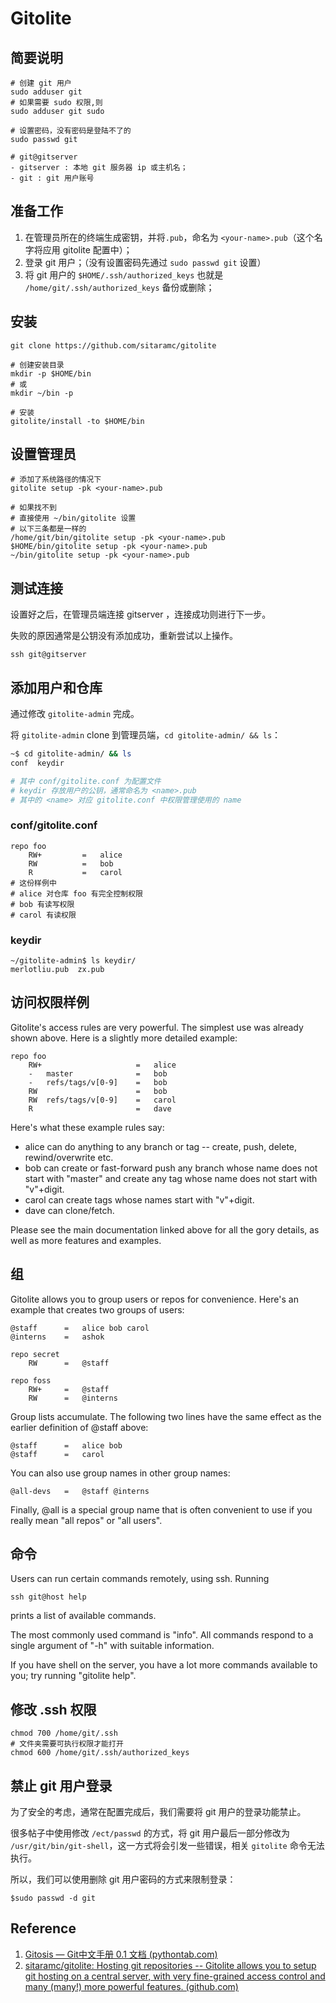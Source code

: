 # Gitolite

## 简要说明

```shell
# 创建 git 用户
sudo adduser git
# 如果需要 sudo 权限,则 
sudo adduser git sudo 

# 设置密码，没有密码是登陆不了的
sudo passwd git

# git@gitserver
- gitserver : 本地 git 服务器 ip 或主机名；
- git : git 用户账号
```

## 准备工作

1. 在管理员所在的终端生成密钥，并将`.pub`，命名为 `<your-name>.pub`（这个名字将应用 gitolite 配置中）；
2. 登录 git 用户；（没有设置密码先通过 `sudo passwd git` 设置）
3. 将 git 用户的 `$HOME/.ssh/authorized_keys` 也就是 `/home/git/.ssh/authorized_keys` 备份或删除；

## 安装

```shell
git clone https://github.com/sitaramc/gitolite

# 创建安装目录
mkdir -p $HOME/bin
# 或
mkdir ~/bin -p

# 安装
gitolite/install -to $HOME/bin
```

## 设置管理员

```shell
# 添加了系统路径的情况下
gitolite setup -pk <your-name>.pub

# 如果找不到
# 直接使用 ~/bin/gitolite 设置
# 以下三条都是一样的
/home/git/bin/gitolite setup -pk <your-name>.pub
$HOME/bin/gitolite setup -pk <your-name>.pub
~/bin/gitolite setup -pk <your-name>.pub
```

## 测试连接

设置好之后，在管理员端连接 gitserver ，连接成功则进行下一步。

失败的原因通常是公钥没有添加成功，重新尝试以上操作。

```shell
ssh git@gitserver
```

## 添加用户和仓库

通过修改 `gitolite-admin` 完成。

将 `gitolite-admin` clone 到管理员端，`cd gitolite-admin/ && ls`：

```bash
~$ cd gitolite-admin/ && ls
conf  keydir

# 其中 conf/gitolite.conf 为配置文件
# keydir 存放用户的公钥，通常命名为 <name>.pub
# 其中的 <name> 对应 gitolite.conf 中权限管理使用的 name
```

### conf/gitolite.conf

```shell
repo foo
    RW+         =   alice
    RW          =   bob
    R           =   carol
# 这份样例中
# alice 对仓库 foo 有完全控制权限
# bob 有读写权限
# carol 有读权限
```

### keydir

```shell
~/gitolite-admin$ ls keydir/
merlotliu.pub  zx.pub
```

## 访问权限样例

Gitolite's access rules are very powerful. The simplest use was already shown above. Here is a slightly more detailed example:

```
repo foo
    RW+                     =   alice
    -   master              =   bob
    -   refs/tags/v[0-9]    =   bob
    RW                      =   bob
    RW  refs/tags/v[0-9]    =   carol
    R                       =   dave
```



Here's what these example rules say:

- alice can do anything to any branch or tag -- create, push, delete, rewind/overwrite etc.
- bob can create or fast-forward push any branch whose name does not start with "master" and create any tag whose name does not start with "v"+digit.
- carol can create tags whose names start with "v"+digit.
- dave can clone/fetch.

Please see the main documentation linked above for all the gory details, as well as more features and examples.

## 组

Gitolite allows you to group users or repos for convenience. Here's an example that creates two groups of users:

```
@staff      =   alice bob carol
@interns    =   ashok

repo secret
    RW      =   @staff

repo foss
    RW+     =   @staff
    RW      =   @interns
```



Group lists accumulate. The following two lines have the same effect as the earlier definition of @staff above:

```
@staff      =   alice bob
@staff      =   carol
```

You can also use group names in other group names:

```
@all-devs   =   @staff @interns
```

Finally, @all is a special group name that is often convenient to use if you really mean "all repos" or "all users".

## 命令

Users can run certain commands remotely, using ssh. Running

```
ssh git@host help
```

prints a list of available commands.

The most commonly used command is "info". All commands respond to a single argument of "-h" with suitable information.

If you have shell on the server, you have a lot more commands available to you; try running "gitolite help".

## 修改 .ssh 权限

```shell
chmod 700 /home/git/.ssh
# 文件夹需要可执行权限才能打开
chmod 600 /home/git/.ssh/authorized_keys
```

## 禁止 git 用户登录

为了安全的考虑，通常在配置完成后，我们需要将 git 用户的登录功能禁止。

很多帖子中使用修改 `/ect/passwd` 的方式，将 git 用户最后一部分修改为 `/usr/git/bin/git-shell`，这一方式将会引发一些错误，相关 `gitolite` 命令无法执行。

所以，我们可以使用删除 git 用户密码的方式来限制登录：

```shell
$sudo passwd -d git
```

## Reference

1. [Gitosis — Git中文手册 0.1 文档 (pythontab.com)](https://docs.pythontab.com/github/gitbook/Git-on-the-Server/Gitosis.html)
1. [sitaramc/gitolite: Hosting git repositories -- Gitolite allows you to setup git hosting on a central server, with very fine-grained access control and many (many!) more powerful features. (github.com)](https://github.com/sitaramc/gitolite)